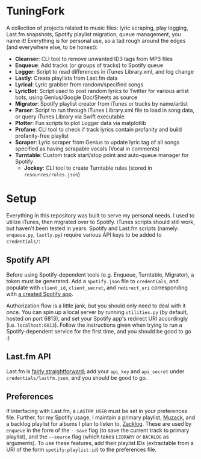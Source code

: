 # TuningFork

A collection of projects related to music files: lyric scraping, play logging, Last.fm snapshots, Spotify playlist migration, queue management, you name it! Everything is for personal use, so a tad rough around the edges (and everywhere else, to be honest):

- **Cleanser**: CLI tool to remove unwanted ID3 tags from MP3 files
- **Enqueue**: Add tracks (or groups of tracks) to Spotify queue
- **Logger**: Script to read differences in iTunes Library.xml, and log change
- **Lastly**: Create playlists from Last.fm data
- **Lyrical**: Lyric grabber from random/specified songs
- **LyricBot**: Script used to post random lyrics to Twitter for various artist bots, using Genius/Google Doc/Sheets as source
- **Migrator**: Spotify playlist creator from iTunes or tracks by name/artist
- **Parser**: Script to run through iTunes Library.xml file to load in song data, or query iTunes Library via Swift executable
- **Plotter**: Fun scripts to plot Logger data via matplotlib
- **Profane**: CLI tool to check if track lyrics contain profanity and build profanity-free playlist
- **Scraper**: Lyric scraper from Genius to update lyric tag of all songs specified as having scrapable vocals (Vocal in comments)
- **Turntable**: Custom track start/stop point and auto-queue manager for Spotify
    - **Jockey**: CLI tool to create Turntable rules (stored in `resources/rules.json`)

# Setup

Everything in this repository was built to serve my personal needs. I used to utilize iTunes, then migrated over to Spotify. iTunes scripts should still work, but haven't been tested in years. Spotify and Last.fm scripts (namely: `enqueue.py`, `lastly.py`) require various API keys to be added to `credentials/`:

## Spotify API

Before using Spotify-dependent tools (e.g. Enqueue, Turntable, Migrator), a token must be generated. Add a `spotify.json` file to `credentials`, and populate with `client_id`, `client_secret`, and `redirect_uri` corresponding with [a created Spotify app](https://developer.spotify.com/dashboard/). 

Authorization flow is a little jank, but you should only need to deal with it once. You can spin up a local server by running `utilities.py` (by default, hosted on port 6813), and set your Spotify app's redirect URI accordingly (i.e. `localhost:6813`). Follow the instructions given when trying to run a Spotify-dependent service for the first time, and you should be good to go :)

## Last.fm API

Last.fm is [fairly straightforward](https://www.last.fm/api/account/create); add your `api_key` and `api_secret` under `credentials/lastfm.json`, and you should be good to go.

## Preferences

If interfacing with Last.fm, a `LASTFM_USER` must be set in your preferences file. Further, for my Spotify usage, I maintain a primary playlist, [Muzack](https://open.spotify.com/playlist/2bQJC2lUa4pXkAt2qQejlx?si=d8f644fb726249ba), and a backlog playlist for albums I plan to listen to, [Zacklog](https://open.spotify.com/playlist/79mpaUsn0LPGUyCkBRnSgZ?si=7d8c16c7b73045d4). These are used by `enqueue` in the form of the `--save` flag (to save the current track to primary playlist), and the `--source` flag (which takes `LIBRARY` or `BACKLOG` as arguments). To use these features, add their playlist IDs (extractable from a URI of the form `spotify:playlist:id`) to the preferences file. 
